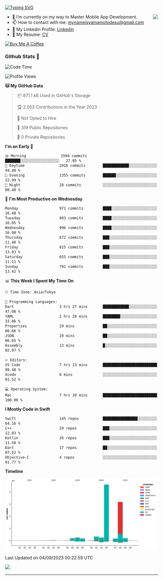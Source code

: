 
[![Typing SVG](https://readme-typing-svg.demolab.com/?lines=Thank+You+For+Visiting!!;You+Are+Welcome✨;I+am+Kyo+Yamamoto;Mobile+Developer)](https://git.io/typing-svg)
<p>
<img align="right" src="https://media.giphy.com/media/26ufdb3cYKwbRtYVW/giphy.gif" style="max-width:100%;" height="150px">

- 🌱 I’m currently on my way to Master Mobile App Development.
- 📫 How to contact with me: mynameisyamamotodesu@gmail.com
- 🔗 My Linkedin Profile: [Linkedin](https://www.linkedin.com/in/kyo-yamamoto-a2ab50239)
- 🔗 My Resume: [CV](https://www.kickresume.com/cv/ZWKvXV/)

<a href="https://www.buymeacoffee.com/kyoyamamoto" target="_blank"><img src="https://cdn.buymeacoffee.com/buttons/default-orange.png" alt="Buy Me A Coffee" height="41" width="174"></a>

### Github Stats 🥇 
<!--START_SECTION:waka-->
![Code Time](http://img.shields.io/badge/Code%20Time-538%20hrs%2054%20mins-blue)

![Profile Views](http://img.shields.io/badge/Profile%20Views-0-blue)

**🐱 My GitHub Data** 

> 📦 871.1 kB Used in GitHub's Storage 
 > 
> 🏆 2,053 Contributions in the Year 2023
 > 
> 🚫 Not Opted to Hire
 > 
> 📜 319 Public Repositories 
 > 
> 🔑 0 Private Repositories 
 > 
**I'm an Early 🐤** 

```text
🌞 Morning                1594 commits        ███████░░░░░░░░░░░░░░░░░░   27.05 % 
🌆 Daytime                2916 commits        ████████████░░░░░░░░░░░░░   49.48 % 
🌃 Evening                1355 commits        ██████░░░░░░░░░░░░░░░░░░░   22.99 % 
🌙 Night                  28 commits          ░░░░░░░░░░░░░░░░░░░░░░░░░   00.48 % 
```
📅 **I'm Most Productive on Wednesday** 

```text
Monday                   971 commits         ████░░░░░░░░░░░░░░░░░░░░░   16.48 % 
Tuesday                  993 commits         ████░░░░░░░░░░░░░░░░░░░░░   16.85 % 
Wednesday                996 commits         ████░░░░░░░░░░░░░░░░░░░░░   16.90 % 
Thursday                 672 commits         ███░░░░░░░░░░░░░░░░░░░░░░   11.40 % 
Friday                   815 commits         ███░░░░░░░░░░░░░░░░░░░░░░   13.83 % 
Saturday                 655 commits         ███░░░░░░░░░░░░░░░░░░░░░░   11.11 % 
Sunday                   791 commits         ███░░░░░░░░░░░░░░░░░░░░░░   13.42 % 
```


📊 **This Week I Spent My Time On** 

```text
🕑︎ Time Zone: Asia/Tokyo

💬 Programming Languages: 
Dart                     3 hrs 27 mins       ████████████░░░░░░░░░░░░░   47.08 % 
YAML                     2 hrs 29 mins       ████████░░░░░░░░░░░░░░░░░   33.86 % 
Properties               29 mins             ██░░░░░░░░░░░░░░░░░░░░░░░   06.66 % 
JSON                     29 mins             ██░░░░░░░░░░░░░░░░░░░░░░░   06.65 % 
Assembly                 13 mins             █░░░░░░░░░░░░░░░░░░░░░░░░   02.97 % 

🔥 Editors: 
VS Code                  7 hrs 13 mins       █████████████████████████   98.48 % 
Xcode                    6 mins              ░░░░░░░░░░░░░░░░░░░░░░░░░   01.52 % 

💻 Operating System: 
Mac                      7 hrs 20 mins       █████████████████████████   100.00 % 
```

**I Mostly Code in Swift** 

```text
Swift                    145 repos           ████████████████░░░░░░░░░   64.16 % 
C++                      29 repos            ███░░░░░░░░░░░░░░░░░░░░░░   12.83 % 
Kotlin                   26 repos            ███░░░░░░░░░░░░░░░░░░░░░░   11.50 % 
Dart                     17 repos            ██░░░░░░░░░░░░░░░░░░░░░░░   07.52 % 
Objective-C              4 repos             ░░░░░░░░░░░░░░░░░░░░░░░░░   01.77 % 
```



**Timeline**

![Lines of Code chart](https://raw.githubusercontent.com/YamamotoDesu/YamamotoDesu/main/assets/bar_graph.png)


 Last Updated on 04/09/2023 00:22:59 UTC
<!--END_SECTION:waka-->

![](https://github-profile-summary-cards.vercel.app/api/cards/profile-details?username=YamamotoDesu&theme=vue)

----
